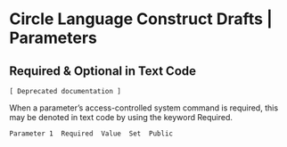 ﻿Circle Language Construct Drafts | Parameters
=============================================

Required & Optional in Text Code
--------------------------------

`[ Deprecated documentation ]`

When a parameter’s access-controlled system command is required, this may be denoted in text code by using the keyword Required.

```
Parameter 1  Required  Value  Set  Public
```